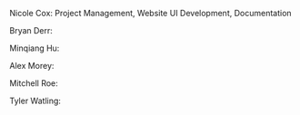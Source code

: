 Nicole Cox: Project Management, Website UI Development, Documentation

Bryan Derr:

Minqiang Hu:

Alex Morey:

Mitchell Roe:

Tyler Watling:
